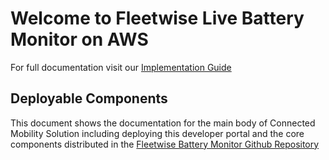 # Welcome to Fleetwise Live Battery Monitor on AWS

For full documentation visit our [Implementation Guide](https://docs.aws.amazon.com/solutions/latest/connected-mobility-solution-on-aws/solution-overview.html)

## Deployable Components
This document shows the documentation for the main body of Connected Mobility Solution including deploying this developer portal and the core components distributed in the [Fleetwise Battery Monitor  Github Repository](https://github.com/aws-solutions/connected-mobility-solution-on-aws)

